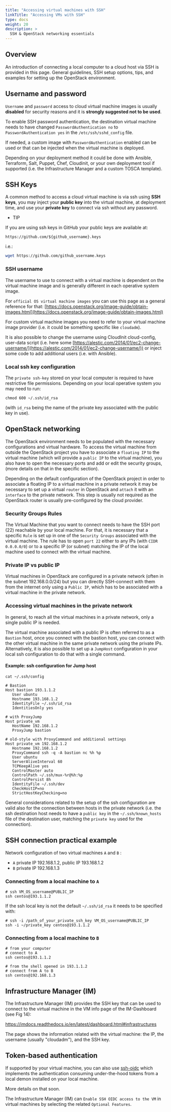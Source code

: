 ```yaml
---
title: "Accessing virtual machines with SSH"
linkTitle: "Accessing VMs with SSH"
type: docs
weight: 20
description: >
  SSH & OpenStack networking essentials
---
```


## Overview

An introduction of connecting a local computer to a cloud host via SSH is provided in this page.
General guidelines, SSH setup options, tips, and examples for setting up the OpenStack environment.

## Username and password

`Username` and `password` access to cloud virtual machine images is usually **disabled** for security reasons and it is
**strongly suggested not to be used**.

To enable SSH password authentication, the destination virtual machine needs to have changed `PasswordAuthentication no`
to `PasswordAuthentication yes` in the `/etc/ssh/sshd_config` file.

If needed, a custom image with `PasswordAuthentication` enabled can be used or that can be injected when the virtual
machine is deployed.

Depending on your deployment method it could be done with Ansible, Terraform, Salt, Puppet, Chef, Cloudinit, or your own
deployment tool if supported (i.e. the Infrastructure Manager and a custom TOSCA template).

## SSH Keys

A common method to access a cloud virtual machine is via ssh using **SSH keys**, you may inject your **public key** into
the virtual machine, at deployment time, and use your **private key** to connect via ssh without any password.

- TIP

If you are using ssh keys in GitHub your public keys are available at:

    https://github.com/${github_username}.keys

i.e.:

```sh
wget https://github.com/github_username.keys
```

### SSH username

The username to use to connect with a virtual machine is dependent on the virtual machine image and is generally
different in each operative system image.

For `official OS virtual machine images` you can use this page as a general reference for that:
[https://docs.openstack.org/image-guide/obtain-images.html](https://docs.openstack.org/image-guide/obtain-images.html)

For custom virtual machine images you need to refer to your virtual machine image provider (i.e. it could be something
specific like `cloudadm`).

It is also possible to change the username using CloudInit cloud-config, user-data script (i.e. here some
[https://alestic.com/2014/01/ec2-change-username/](https://alestic.com/2014/01/ec2-change-username/)) or
inject some code to add additional users (i.e. with Ansible).

### Local ssh key configuration

The `private ssh-key` stored on your local computer is required to have restrictive file permissions. Depending on your
local operative system you may need to run:

    chmod 600 ~/.ssh/id_rsa

(with `id_rsa` being the name of the private key associated with the public key in use).

## OpenStack networking

The OpenStack environment needs to be populated with the necessary configurations and virtual hardware.
To access the virtual machine from outside the OpenStack project you have to associate a `floating IP` to the virtual
machine (which will provide a `public IP` to the virtual machine), you also have to open the necessary ports and add or
edit the security groups, (more details on that in the specific section).

Depending on the default configuration of the OpenStack project in order to associate a floating IP to a virtual machine
in a private network it may be necessary to set up a virtual `router` in OpenStack and `attach` it with an `interface`
to the private network. This step is usually not required as the OpenStack router is usually pre-configured by the cloud
provider.

### Security Groups Rules

The Virtual Machine that you want to connect needs to have the SSH port (22) reachable by your local machine.
For that, it is necessary that a specific `Rule` is set up in one of the `Security Groups` associated with the virtual
machine.  The rule has to open `port 22` either to any IPs (with `CIDR 0.0.0.0/0`) or to a specific IP (or subnet)
matching the IP of the local machine used to connect with the virtual machine.

### Private IP vs public IP

Virtual machines in OpenStack are configured in a private network (often in the subnet 192.168.0.0/24) but you can
directly SSH-connect with them from the internet only using a `Public IP`, which has to be associated with a virtual
machine in the private network.

### Accessing virtual machines in the private network

In general, to reach all the virtual machines in a private network, only a single public IP is needed.

The virtual machine associated with a public IP is often referred to as a `Bastion` host, once you connect with the
bastion host, you can connect with the other virtual machine in the same private network using the private IPs.
Alternatively, it is also possible to set up a `JumpHost` configuration in your local ssh configuration to do that with
a single command.

#### Example: ssh configuration for Jump host

    cat ~/.ssh/config
    
    # Bastion
    Host bastion 193.1.1.2
       User ubuntu
       Hostname 193.168.1.2
       IdentityFile ~/.ssh/id_rsa
       IdentitiesOnly yes
    
    # with ProxyJump
    Host private_vm
       HostName 192.168.1.2
       ProxyJump bastion
    
    # old-style with ProxyCommand and additional settings
    Host private_vm 192.168.1.2
       Hostname 192.168.1.2
       ProxyCommand ssh -q -A bastion nc %h %p
       User ubuntu
       ServerAliveInterval 60
       TCPKeepAlive yes
       ControlMaster auto
       ControlPath ~/.ssh/mux-%r@%h:%p
       ControlPersist 8h
       IdentityFile ~/.ssh/dev
       CheckHostIP=no
       StrictHostKeyChecking=no

General considerations related to the setup of the ssh configuration are valid also for the connection between hosts in
the private network (i.e. the ssh destination host needs to have a `public key` in the `~/.ssh/known_hosts` file of the
destination user, matching the `private key` used for the connection).

## SSH connection practical example

Network configuration of two virtual machines `A` and `B` :

- `A` private IP 192.168.1.2, public IP 193.168.1.2
- `B` private IP 192.168.1.3

### Connecting from a local machine to `A`

    # ssh VM_OS_username@PUBLIC_IP
    ssh centos@193.1.1.2


If the ssh local key is not the default `~/.ssh/id_rsa` it needs to be specified with:

    # ssh -i /path_of_your_private_ssh_key VM_OS_username@PUBLIC_IP
    ssh -i ~/private_key centos@193.1.1.2

### Connecting from a local machine to `B`

    # from your computer
    # connect to A
    ssh centos@193.1.1.2
    
    # from the shell opened in 193.1.1.2
    # connect from A to B
    ssh centos@192.168.1.3

## Infrastructure Manager (IM)

The Infrastructure Manager (IM) provides the SSH key that can be used to connect to the virtual machine in the VM
info page of the IM-Dashboard (see Fig 14):

https://imdocs.readthedocs.io/en/latest/dashboard.html#infrastructures

The page shows the information related with the virtual machine: the IP, the username (usually "cloudadm"), and the SSH key.

## Token-based authentication

If supported by your virtual machine, you can also use [ssh-oidc](https://github.com/EOSC-synergy/ssh-oidc) which
implements the authentication consuming under-the-hood tokens from a local demon installed on your local machine.

More details on that soon.

The Infrastructure Manager (IM) can `Enable SSH OIDC access to the VM` in virtual machines by selecting the related
`Optional Features`.

